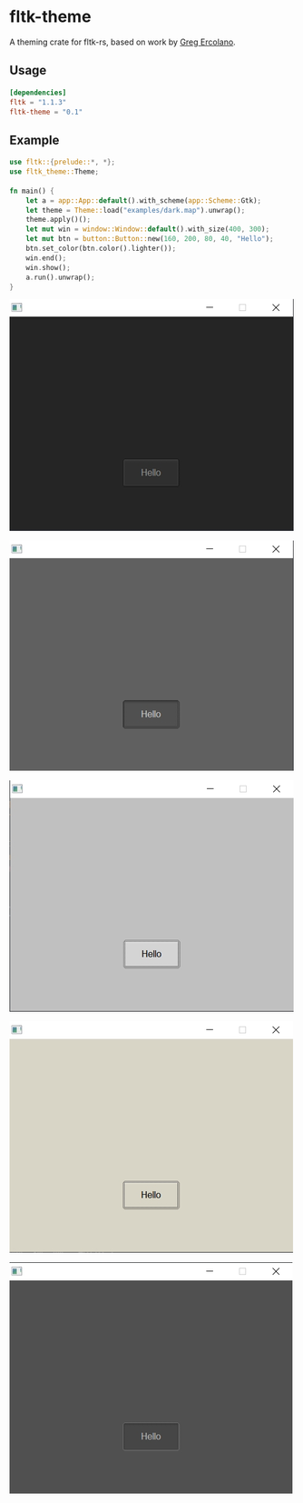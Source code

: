 # fltk-theme

A theming crate for fltk-rs, based on work by [Greg Ercolano](https://groups.google.com/g/fltkgeneral/c/3A5VC_854ok/m/sDpJsmuLBAAJ).

## Usage
```toml
[dependencies]
fltk = "1.1.3"
fltk-theme = "0.1"
```

## Example
```rust
use fltk::{prelude::*, *};
use fltk_theme::Theme;

fn main() {
    let a = app::App::default().with_scheme(app::Scheme::Gtk);
    let theme = Theme::load("examples/dark.map").unwrap();
    theme.apply()();
    let mut win = window::Window::default().with_size(400, 300);
    let mut btn = button::Button::new(160, 200, 80, 40, "Hello");
    btn.set_color(btn.color().lighter());
    win.end();
    win.show();
    a.run().unwrap();
}
```

![alt_test](screenshots/black.jpg)

![alt_test](screenshots/dark.jpg)

![alt_test](screenshots/plain-gray.jpg)

![alt_test](screenshots/tan.jpg)

![alt_test](screenshots/shake.jpg)
